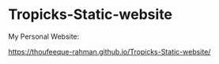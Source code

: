 # Tropicks-Static-website



My Personal Website:


https://thoufeeque-rahman.github.io/Tropicks-Static-website/
